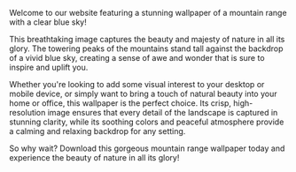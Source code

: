 <!--
Write me content for website with wallpaper "A mountain range with a clear blue sky"
-->

<!--font:"Montserrat"-->

Welcome to our website featuring a stunning wallpaper of a mountain range with a clear blue sky! 

This breathtaking image captures the beauty and majesty of nature in all its glory. The towering peaks of the mountains stand tall against the backdrop of a vivid blue sky, creating a sense of awe and wonder that is sure to inspire and uplift you.

Whether you're looking to add some visual interest to your desktop or mobile device, or simply want to bring a touch of natural beauty into your home or office, this wallpaper is the perfect choice. Its crisp, high-resolution image ensures that every detail of the landscape is captured in stunning clarity, while its soothing colors and peaceful atmosphere provide a calming and relaxing backdrop for any setting.

So why wait? Download this gorgeous mountain range wallpaper today and experience the beauty of nature in all its glory!

